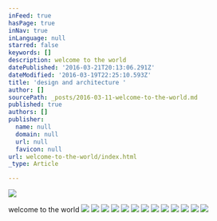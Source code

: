 ```yaml
---
inFeed: true
hasPage: true
inNav: true
inLanguage: null
starred: false
keywords: []
description: welcome to the world
datePublished: '2016-03-21T20:13:06.291Z'
dateModified: '2016-03-19T22:25:10.593Z'
title: 'design and architecture '
author: []
sourcePath: _posts/2016-03-11-welcome-to-the-world.md
published: true
authors: []
publisher:
  name: null
  domain: null
  url: null
  favicon: null
url: welcome-to-the-world/index.html
_type: Article

---
```

![](https://the-grid-user-content.s3-us-west-2.amazonaws.com/507a969c-f1e5-4f27-a18e-9cd5901c86a1.jpg)

welcome to the world
![](https://the-grid-user-content.s3-us-west-2.amazonaws.com/828b9322-570d-4e8d-8dd8-05af93e62b64.jpg)
![](https://the-grid-user-content.s3-us-west-2.amazonaws.com/23db5f20-018f-4292-923c-1f5071d717a8.jpg)
![](https://the-grid-user-content.s3-us-west-2.amazonaws.com/4ac4bf9a-e0b3-47c1-ab56-2f1997215be8.jpg)
![](https://the-grid-user-content.s3-us-west-2.amazonaws.com/295d54ec-3583-4366-aaba-bcce2bee066a.jpg)
![](https://the-grid-user-content.s3-us-west-2.amazonaws.com/bd6eb38b-dba1-499f-8d8b-ab733bbed260.jpg)
![](https://the-grid-user-content.s3-us-west-2.amazonaws.com/d091a2f1-ac4c-41dd-91bb-709a64170c55.jpg)
![](https://the-grid-user-content.s3-us-west-2.amazonaws.com/b0c07d82-c2a5-4c25-aeb0-0831a75c445e.jpg)
![](https://the-grid-user-content.s3-us-west-2.amazonaws.com/5eaa6d48-5cca-4a8a-9008-2acbfcdb3acc.jpg)
![](https://the-grid-user-content.s3-us-west-2.amazonaws.com/4271297d-49f6-42b0-85b5-726b0e29461d.jpg)
![](https://the-grid-user-content.s3-us-west-2.amazonaws.com/63426328-fb4c-4739-9fbe-451f2bd5f1ec.jpg)
![](https://the-grid-user-content.s3-us-west-2.amazonaws.com/652a2e22-7613-4019-b01c-1c201b419308.jpg)
![](https://the-grid-user-content.s3-us-west-2.amazonaws.com/9cc05cfa-d037-4353-861f-fd45333cfe39.jpg)
![](https://the-grid-user-content.s3-us-west-2.amazonaws.com/1d371b79-f1a9-4eba-9fac-6eb249d3e301.jpg)